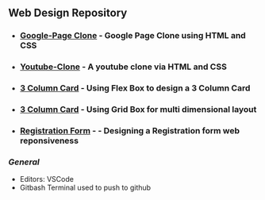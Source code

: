 ## Web Design Repository

- ### **[Google-Page Clone](./GOOGLEPAGE-CLONE/google.html)** - Google Page Clone using HTML and CSS

- ### **[Youtube-Clone](./YOUTUBE-CLONE/youtube.html)** - A youtube clone via HTML and CSS

- ### **[3 Column Card](./3-COLUMN-CARD/index.html)** - Using Flex Box to design a 3 Column Card

- ### **[3 Column Card](./3-COLUMN-CARD/grid.html)** - Using Grid Box for multi dimensional layout

- ### **[Registration Form](./REGISTRATION-FORM/index.html)** - - Designing a Registration form web reponsiveness

### **_General_**

- Editors: VSCode
- Gitbash Terminal used to push to github
